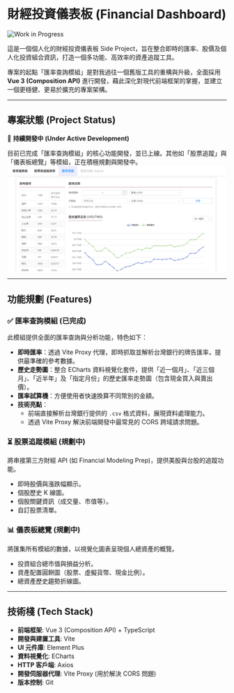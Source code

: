 # 財經投資儀表板 (Financial Dashboard)

![Work in Progress](https://img.shields.io/badge/status-work%20in%20progress-yellow)

這是一個個人化的財經投資儀表板 Side Project，旨在整合即時的匯率、股價及個人化投資組合資訊，打造一個多功能、高效率的資產追蹤工具。

專案的起點「匯率查詢模組」是對我過往一個舊版工具的重構與升級，全面採用 **Vue 3 (Composition API)**  進行開發，藉此深化對現代前端框架的掌握，並建立一個更穩健、更易於擴充的專案架構。

---

## 專案狀態 (Project Status)

🚧 **持續開發中 (Under Active Development)**

目前已完成「匯率查詢模組」的核心功能開發，並已上線。其他如「股票追蹤」與「儀表板總覽」等模組，正在積極規劃與開發中。
![alt text](image.png)

---

## 功能規劃 (Features)

### ✅ 匯率查詢模組 (已完成)

此模組提供全面的匯率查詢與分析功能，特色如下：

*   **即時匯率**：透過 Vite Proxy 代理，即時抓取並解析台灣銀行的牌告匯率，提供最準確的參考數據。
*   **歷史走勢圖**：整合 ECharts 資料視覺化套件，提供「近一個月」、「近三個月」、「近半年」及「指定月份」的歷史匯率走勢圖（包含現金買入與賣出價）。
*   **匯率試算機**：方便使用者快速換算不同幣別的金額。
*   **技術亮點**：
    *   前端直接解析台灣銀行提供的 `.csv` 格式資料，展現資料處理能力。
    *   透過 Vite Proxy 解決前端開發中最常見的 CORS 跨域請求問題。

### ⏳ 股票追蹤模組 (規劃中)

將串接第三方財經 API (如 Financial Modeling Prep)，提供美股與台股的追蹤功能。

*   即時股價與漲跌幅顯示。
*   個股歷史 K 線圖。
*   個股關鍵資訊（成交量、市值等）。
*   自訂股票清單。

### 📊 儀表板總覽 (規劃中)

將匯集所有模組的數據，以視覺化圖表呈現個人總資產的概覽。

*   投資組合總市值與損益分析。
*   資產配置圓餅圖（股票、虛擬貨幣、現金比例）。
*   總資產歷史趨勢折線圖。

---

## 技術棧 (Tech Stack)

*   **前端框架**: Vue 3 (Composition API) + TypeScript
*   **開發與建置工具**: Vite
*   **UI 元件庫**: Element Plus
*   **資料視覺化**: ECharts
*   **HTTP 客戶端**: Axios
*   **開發伺服器代理**: Vite Proxy (用於解決 CORS 問題)
*   **版本控制**: Git

